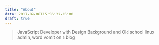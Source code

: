 ```yaml
---
title: "About"
date: 2017-09-06T15:56:22-05:00
draft: true
---
```

> JavaScript Developer with Design Background and Old school linux admin, word vomit on a blog
